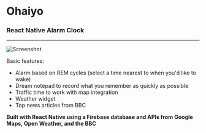 
# Ohaiyo 
### React Native Alarm Clock

___

![Screenshot](https://user-images.githubusercontent.com/13547790/29738652-4f1af8de-89dd-11e7-948f-49305fabae7e.png)

Basic features:
 * Alarm based on REM cycles (select a time nearest to when you'd like to wake)
 * Dream notepad to record what you remember as quickly as possible
 * Traffic time to work with map integration 
 * Weather widget 
 * Top news articles from BBC


__Built with React Native using a Firebase database and APIs from Google Maps, Open Weather, and the BBC__

